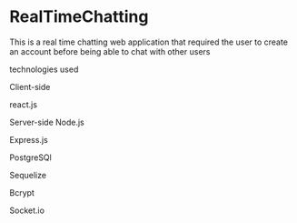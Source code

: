 # RealTimeChatting

This is a real time chatting web application that required the user to create an account before being able to chat with other users


technologies used 

Client-side

  react.js
  
  
Server-side
  Node.js
  
  Express.js
  
  PostgreSQl
  
  Sequelize
  
  Bcrypt
  
  Socket.io
